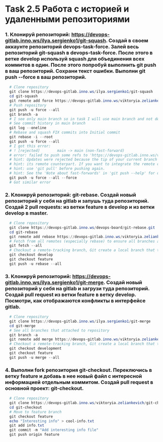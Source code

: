 # Task 2.5 Работа с историей и удаленными репозиториями
### 1. Клонируй репозиторий: https://devops-gitlab.inno.ws/ilya.sergienko1/git-squash. Создай в своем аккаунте репозиторий devops-task-force. Залей весь репозиторий git-squash в devops-task-force. После этого в ветке develop используй squash для объединения всех коммитов в один. После этого попробуй выполнить git push в ваш репозиторий. Сохрани текст ошибки. Выполни git push --force в ваш репозиторий.
```powershell
  # Clone repository
  git clone https://devops-gitlab.inno.ws/ilya.sergienko1/git-squash
  cd git-squash
  git remote add force https://devops-gitlab.inno.ws/viktoryia.zeliankevich/devops-task-force.git
  # Push repository
  git push -u force --all 
  git branch -a 
  # I see only main branch so in task I will use main branch and not develop
  # See commit history in main branch 
  git log --oneline
  # Rebase and squash FIX commits into Initial commit
  git rebase -i --root
  git push -u force --all 
  # I got this error:
  # ! [rejected]        main -> main (non-fast-forward)
  # error: failed to push some refs to 'https://devops-gitlab.inno.ws/viktoryia.zeliankevich/devops-task-force.git'
  # hint: Updates were rejected because the tip of your current branch is behind
  # hint: its remote counterpart. If you want to integrate the remote changes,
  # hint: use 'git pull' before pushing again.
  # hint: See the 'Note about fast-forwards' in 'git push --help' for details.
  git push -u force --all --force
  # Got similar error
```
### 2. Клонируй репозиторий: git-rebase. Создай новый репозиторий у себя на gitlab и запушь туда репозиторий. Создай 2 pull requests: из ветки feature в develop и из ветки develop в master.
```powershell
  # Clone repository
  git clone https://devops-gitlab.inno.ws/devops-board/git-rebase.git
  cd git-rebase
  git remote add rebase https://devops-gitlab.inno.ws/viktoryia.zeliankevich/devops-task-rebase.git
  # Fetch from all remotes (especially rebase) to ensure all branches are visible:
  git fetch --all
  # Checkout a remote-tracking branch, Git create a local branch that tracks it
  git checkout develop
  git checkout feature
  git push -u rebase --all   
```
### 3. Клонируй репозиторий: https://devops-gitlab.inno.ws/ilya.sergienko1/git-merge. Создай новый репозиторий у себя на gitlab и загрузи туда репозиторий. Создай pull request из ветки feature в ветку develop. Посмотри, как отображаются конфликты в интерфейсе gitlab.
```powershell
  # Clone repository
  git clone https://devops-gitlab.inno.ws/ilya.sergienko1/git-merge
  cd git-merge
  # See all branches that attached to repository
  git branch -a 
  git remote add merge https://devops-gitlab.inno.ws/viktoryia.zeliankevich/devops-git-merge.git 
  # Checkout a remote-tracking branch, Git create a local branch that tracks it
  git checkout development
  git checkout feature
  git push -u merge --all 
```
### 4. Выполни fork репозитория git-checkout. Переключись в ветку feature и добавь в нее новый файл с интересной информацией отдельным коммитом. Создай pull request в основной проект: git-checkout.
```powershell
  # Clone repository
  git clone https://devops-gitlab.inno.ws/viktoryia.zeliankevich/git-checkout
  cd git-checkout
  # Move to feature branch
  git checkout feature
  echo "Interesting info" > cool-info.txt
  git add info.txt
  git commit -m "Add interesting info file"
  git push origin feature
```